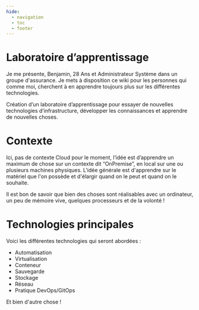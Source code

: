 ```yaml
---
hide:
  - navigation
  - toc
  - footer
---
```


# Laboratoire d’apprentissage

Je me présente, Benjamin, 28 Ans et Administrateur Système dans un groupe d'assurance. Je mets à disposition ce wiki pour les personnes qui comme moi, cherchent à en apprendre toujours plus sur les différentes technologies.

Création d’un laboratoire d’apprentissage pour essayer de nouvelles technologies d’infrastructure, développer les connaissances et apprendre de nouvelles choses.

# Contexte

Ici, pas de contexte Cloud pour le moment, l’idée est d’apprendre un maximum de chose sur un contexte dit “OnPremise”, en local sur une ou plusieurs machines physiques. L'idée générale est d'apprendre sur le matériel que l'on possède et d'élargir quand on le peut et quand on le souhaite.

Il est bon de savoir que bien des choses sont réalisables avec un ordinateur, un peu de mémoire vive, quelques processeurs et de la volonté !


# Technologies principales

Voici les différentes technologies qui seront abordées :

- Automatisation
- Virtualisation
- Conteneur
- Sauvegarde
- Stockage
- Réseau
- Pratique DevOps/GitOps

Et bien d'autre chose !